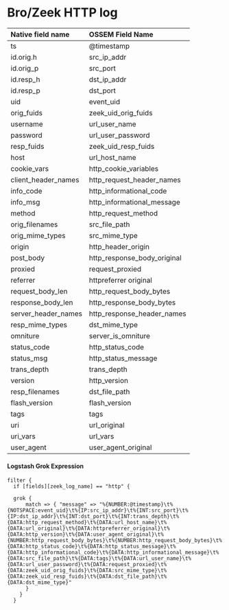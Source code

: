 # Bro/Zeek HTTP log

|Native field name            |OSSEM Field Name                   |
|:----------------------------|:----------------------------------|
| ts                          | @timestamp                        |
| id.orig.h                   | src_ip_addr                       |
| id.orig_p                   | src_port                          |
| id.resp_h                   | dst_ip_addr                       |
| id.resp_p                   | dst_port                          |
| uid                         | event_uid                         |
| orig_fuids                  | zeek_uid_orig_fuids               |
| username                    | url_user_name                     |
| password                    | url_user_password                 |
| resp_fuids                  | zeek_uid_resp_fuids               |
| host                        | url_host_name                     |
| cookie_vars                 | http_cookie_variables             |
| client_header_names         | http_request_header_names         |
| info_code                   | http_informational_code           |
| info_msg                    | http_informational_message        |
| method                      | http_request_method               |
| orig_filenames              | src_file_path                     |
| orig_mime_types             | src_mime_type                     |
| origin                      | http_header_origin                |
| post_body                   | http_response_body_original       |
| proxied                     | request_proxied                   |
| referrer                    | httpreferrer original             |
| request_body_len            | http_request_body_bytes           |
| response_body_len           | http_response_body_bytes          |
| server_header_names         | http_response_header_names        |
| resp_mime_types             | dst_mime_type                     |
| omniture                    | server_is_omniture                |
| status_code                 | http_status_code                  |
| status_msg                  | http_status_message               |
| trans_depth                 | trans_depth                       |
| version                     | http_version                      |
| resp_filenames              | dst_file_path                     |
| flash_version               | flash_version                     |
| tags                        | tags                              |
| uri                         | url_original                      |
| uri_vars                    | url_vars                          |
| user_agent                  | user_agent_original               |


#### Logstash Grok Expression


```
filter {
  if [fields][zeek_log_name] == "http" {

  grok {
      match => { "message" => "%{NUMBER:@timestamp}\t%{NOTSPACE:event_uid}\t%{IP:src_ip_addr}\t%{INT:src_port}\t%{IP:dst_ip_addr}\t%{INT:dst_port}\t%{INT:trans_depth}\t%{DATA:http_request_method}\t%{DATA:url_host_name}\t%{DATA:url_original}\t%{DATA:httpreferrer_original}\t%{DATA:http_version}\t%{DATA:user_agent_original}\t%{NUMBER:http_request_body_bytes}\t%{NUMBER:http_request_body_bytes}\t%{DATA:http_status_code}\t%{DATA:http_status_message}\t%{DATA:http_informational_code}\t%{DATA:http_informational_message}\t%{DATA:src_file_path}\t%{DATA:tags}\t%{DATA:url_user_name}\t%{DATA:url_user_password}\t%{DATA:request_proxied}\t%{DATA:zeek_uid_orig_fuids}\t%{DATA:src_mime_type}\t%{DATA:zeek_uid_resp_fuids}\t%{DATA:dst_file_path}\t%{DATA:dst_mime_type}" 
      }
    }
  }
```